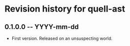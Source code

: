 # Revision history for quell-ast

## 0.1.0.0 -- YYYY-mm-dd

* First version. Released on an unsuspecting world.
